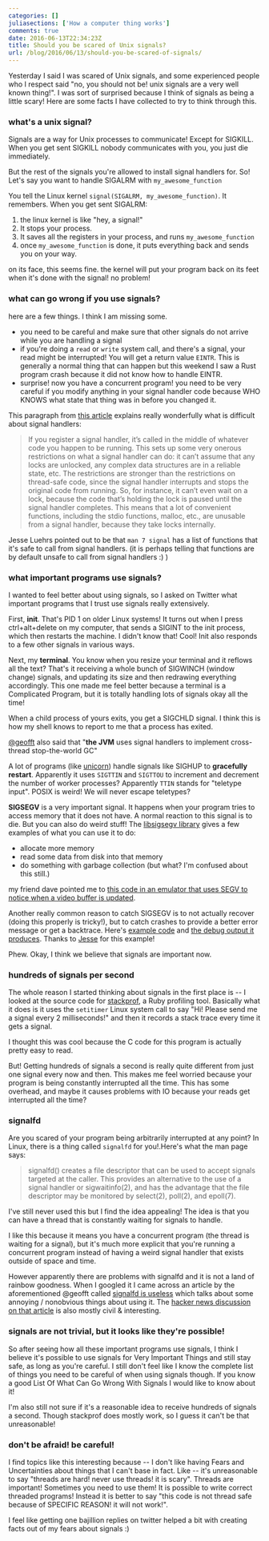 ```yaml
---
categories: []
juliasections: ['How a computer thing works']
comments: true
date: 2016-06-13T22:34:23Z
title: Should you be scared of Unix signals?
url: /blog/2016/06/13/should-you-be-scared-of-signals/
---
```


Yesterday I said I was scared of Unix signals, and some experienced people who I respect said "no, you should not be! unix signals are a very well known thing!". I was sort of surprised because I think of signals as being a little scary! Here are some facts I have collected to try to think through this.

### what's a unix signal?

Signals are a way for Unix processes to communicate! Except for SIGKILL. When you get sent SIGKILL nobody communicates with you, you just die immediately.

But the rest of the signals you're allowed to install signal handlers for. So! Let's say you want to handle SIGALRM with `my_awesome_function`

You tell the Linux kernel `signal(SIGALRM, my_awesome_function)`. It remembers. When you get sent SIGALRM: 

1. the linux kernel is like "hey, a signal!"
2. It stops your process.
3. It saves all the registers in your process, and runs `my_awesome_function`
4. once `my_awesome_function` is done, it puts everything back and sends you on your way.

on its face, this seems fine. the kernel will put your program back on its feet when it's done with the signal! no problem!

### what can go wrong if you use signals?

here are a few things. I think I am missing some.

* you need to be careful and make sure that other signals do not arrive while you are handling a signal
* if you're doing a `read` or `write` system call, and there's a signal, your read might be interrupted! You will get a return value `EINTR`. This is generally a normal thing that can happen but this weekend I saw a Rust program crash because it did not know how to handle EINTR.
* surprise! now you have a concurrent program! you need to be very careful if you modify anything in your signal handler code because WHO KNOWS what state that thing was in before you changed it. 

This paragraph from [this article](https://ldpreload.com/blog/signalfd-is-useless) explains really wonderfully what is difficult about signal handlers:

> If you register a signal handler, it’s called in the middle of whatever code
> you happen to be running. This sets up some very onerous restrictions on what
> a signal handler can do: it can’t assume that any locks are unlocked, any
> complex data structures are in a reliable state, etc. The restrictions are
> stronger than the restrictions on thread-safe code, since the signal handler
> interrupts and stops the original code from running. So, for instance, it
> can’t even wait on a lock, because the code that’s holding the lock is paused
> until the signal handler completes. This means that a lot of convenient
> functions, including the stdio functions, malloc, etc., are unusable from a
> signal handler, because they take locks internally.

Jesse Luehrs pointed out to be that `man 7 signal` has a list of functions that it's safe to call from signal handlers. (it is perhaps telling that functions are by default unsafe to call from signal handlers :) ) 

### what important programs use signals?

I wanted to feel better about using signals, so I asked on Twitter what important programs that I trust use signals really extensively.

First, **init**. That's PID 1 on older Linux systems! It turns out when I press ctrl+alt+delete on my computer, that sends a SIGINT to the init process, which then restarts the machine. I didn't know that! Cool! Init also responds to a few other signals in various ways.

Next, my **terminal**. You know when you resize your terminal and it reflows all the text? That's it receiving a whole bunch of SIGWINCH (window change) signals, and updating its size and then redrawing everything accordingly. This one made me feel better because a terminal is a Complicated Program, but it is totally handling lots of signals okay all the time!

When a child process of yours exits, you get a SIGCHLD signal. I think this is how my shell knows to report to me that a process has exited.

[@geofft](https://twitter.com/geofft) also said that "**the JVM** uses signal handlers to implement cross-thread stop-the-world GC"

A lot of programs (like [unicorn](http://unicorn.bogomips.org/SIGNALS.html)) handle signals like SIGHUP to **gracefully restart**. Apparently it uses `SIGTTIN` and `SIGTTOU` to increment and decrement the number of worker processes? Apparently `TTIN` stands for "teletype input". POSIX is weird! We will never escape teletypes?

**SIGSEGV** is a very important signal. It happens when your program tries to access memory that it does not have. A normal reaction to this signal is to die. But you can also do weird stuff! The [libsigsegv library](https://www.gnu.org/software/libsigsegv/) gives a few examples of what you can use it to do:

* allocate more memory
* read some data from disk into that memory
* do something with garbage collection (but what? I'm confused about this still.)

my friend dave pointed me to [this code in an emulator that uses SEGV to notice when a video buffer is updated](https://github.com/cebix/macemu/blob/b58a9260bd1422a28e4c0b7b6bb71d26603bc3e1/BasiliskII/src/CrossPlatform/video_vosf.h).

Another really common reason to catch SIGSEGV is to not actually recover (doing this properly is tricky!), but to catch crashes to provide a better error message or get a backtrace. Here's [example code](https://github.com/crawl/crawl/blob/master/crawl-ref/source/crash.cc) and [the debug output it produces](http://crawl.berotato.org/crawl/morgue/grandjackal/crash-grandjackal-20160608-001606.txt). Thanks to [Jesse](https://tozt.net/) for this example!

Phew. Okay, I think we believe that signals are important now.

### hundreds of signals per second

The whole reason I started thinking about signals in the first place is -- I looked at the source code for [stackprof](https://github.com/tmm1/stackprof), a Ruby profiling tool. Basically what it does is it uses the `setitimer` Linux system call to say "Hi! Please send me a signal every 2 milliseconds!" and then it records a stack trace every time it gets a signal.

I thought this was cool because the C code for this program is actually pretty easy to read.

But! Getting hundreds of signals a second is really quite different from just one signal every now and then. This makes me feel worried because your program is being constantly interrupted all the time. This has some overhead, and maybe it causes problems with IO because your reads get interrupted all the time?

### signalfd

Are you scared of your program being arbitrarily interrupted at any point? In Linux, there is a thing called `signalfd` for you!.Here's what the man page says:

> signalfd()  creates  a  file descriptor that can be used to accept
signals targeted at the caller.  This provides an alternative to the use
of a signal handler or sigwaitinfo(2), and has the advantage that the
file  descriptor  may  be  monitored  by  select(2), poll(2), and
epoll(7).

I've still never used this but I find the idea appealing! The idea is that you can have a thread that is constantly waiting for signals to handle.

I like this because it means you have a concurrent program (the thread is waiting for a signal), but it's much more explicit that you're running a concurrent program instead of having a weird signal handler that exists outside of space and time.

However apparently there are problems with signalfd and it is not a land of rainbow goodness. When I googled it I came across an article by the aforementioned @geofft called [signalfd is useless](https://ldpreload.com/blog/signalfd-is-useless) which talks about some annoying / nonobvious things about using it. The [hacker news discussion on that article](https://news.ycombinator.com/item?id=9564975) is also mostly civil & interesting.

### signals are not trivial, but it looks like they're possible!

So after seeing how all these important programs use signals, I think I believe it's possible to use signals for Very Important Things and still stay safe, as long as you're careful. I still don't feel like I know the complete list of things you need to be careful of when using signals though. If you know a good List Of What Can Go Wrong With Signals I would like to know about it!

I'm also still not sure if it's a reasonable idea to receive hundreds of signals a second. Though stackprof does mostly work, so I guess it can't be that unreasonable!

### don't be afraid! be careful!

I find topics like this interesting because -- I don't like having Fears and Uncertainties about things that I can't base in fact. Like -- it's unreasonable to say "threads are hard! never use threads! it is scary". Threads are important! Sometimes you need to use them! It is possible to write correct threaded programs! Instead it is better to say "this code is not thread safe because of SPECIFIC REASON! it will not work!".

I feel like getting one bajillion replies on twitter helped a bit with creating facts out of my fears about signals :)
